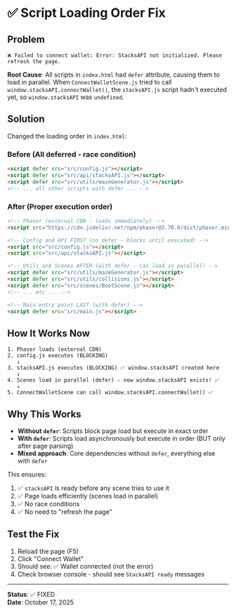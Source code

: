 # ✅ Script Loading Order Fix

## Problem
```
❌ Failed to connect wallet: Error: StacksAPI not initialized. Please refresh the page.
```

**Root Cause**: All scripts in `index.html` had `defer` attribute, causing them to load in parallel. When `ConnectWalletScene.js` tried to call `window.stacksAPI.connectWallet()`, the `stacksAPI.js` script hadn't executed yet, so `window.stacksAPI` was `undefined`.

## Solution
Changed the loading order in `index.html`:

### Before (All deferred - race condition)
```html
<script defer src="src/config.js"></script>
<script defer src="src/api/stacksAPI.js"></script>
<script defer src="src/utils/mazeGenerator.js"></script>
<!-- ... all other scripts with defer ... -->
```

### After (Proper execution order)
```html
<!-- Phaser (external CDN - loads immediately) -->
<script src="https://cdn.jsdelivr.net/npm/phaser@3.70.0/dist/phaser.min.js"></script>

<!-- Config and API FIRST (no defer - blocks until executed) -->
<script src="src/config.js"></script>
<script src="src/api/stacksAPI.js"></script>

<!-- Utils and Scenes AFTER (with defer - can load in parallel) -->
<script defer src="src/utils/mazeGenerator.js"></script>
<script defer src="src/utils/collisions.js"></script>
<script defer src="src/scenes/BootScene.js"></script>
<!-- ... etc ... -->

<!-- Main entry point LAST (with defer) -->
<script defer src="src/main.js"></script>
```

## How It Works Now

```
1. Phaser loads (external CDN)
2. config.js executes (BLOCKING)
   ↓
3. stacksAPI.js executes (BLOCKING) ✅ window.stacksAPI created here
   ↓
4. Scenes load in parallel (defer) - now window.stacksAPI exists! ✅
   ↓
5. ConnectWalletScene can call window.stacksAPI.connectWallet() ✅
```

## Why This Works

- **Without `defer`**: Scripts block page load but execute in exact order
- **With `defer`**: Scripts load asynchronously but execute in order (BUT only after page parsing)
- **Mixed approach**: Core dependencies without `defer`, everything else with `defer`

This ensures:
1. ✅ `stacksAPI` is ready before any scene tries to use it
2. ✅ Page loads efficiently (scenes load in parallel)
3. ✅ No race conditions
4. ✅ No need to "refresh the page"

## Test the Fix

1. Reload the page (F5)
2. Click "Connect Wallet"
3. Should see: ✅ Wallet connected (not the error)
4. Check browser console - should see `StacksAPI ready` messages

---

**Status**: ✅ FIXED  
**Date**: October 17, 2025  
